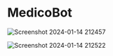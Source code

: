 # MedicoBot

![Screenshot 2024-01-14 212457](https://github.com/vermatic2010/MedicoBot/assets/127281006/bf91116f-800d-4891-b2b1-b92e8dc078c1)

![Screenshot 2024-01-14 212522](https://github.com/vermatic2010/MedicoBot/assets/127281006/68d915c9-f5e7-4c0e-bfbc-72c104a69ba3)
